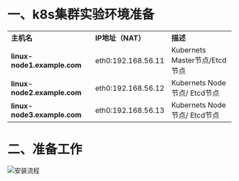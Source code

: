 # 一、k8s集群实验环境准备

<table border="0">
    <tr>
        <td><strong>主机名</strong></td>
        <td><strong>IP地址（NAT）</strong></td>
        <td><strong>描述</strong></td>
    </tr>
     <tr>
        <td><strong>linux-node1.example.com</strong></td>
        <td>eth0:192.168.56.11</td>
        <td>Kubernets Master节点/Etcd节点</td>
    </tr>
    <tr>
        <td><strong>linux-node2.example.com</strong></td>
        <td>eth0:192.168.56.12</td>
        <td>Kubernets Node节点/ Etcd节点</td>
    </tr>
    <tr>
        <td><strong>linux-node3.example.com</strong></td>
        <td>eth0:192.168.56.13</td>
        <td>Kubernets Node节点/ Etcd节点</td>
    </tr>
</table>

# 二、准备工作

  ![安装流程](https://github.com/Lancger/opsfull/blob/master/images/%E5%AE%89%E8%A3%85%E6%B5%81%E7%A8%8B.png)


